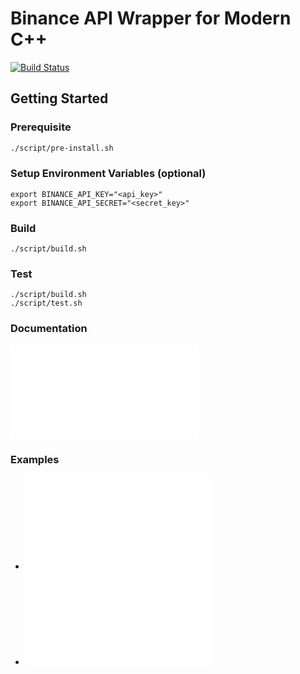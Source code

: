 # Binance API Wrapper for Modern C++

[![Build Status](https://travis-ci.org/zjhmale/binance-cpp.svg?branch=master)](https://travis-ci.org/zjhmale/binance-cpp)

## Getting Started

### Prerequisite

```sh
./script/pre-install.sh
```

### Setup Environment Variables (optional)

```
export BINANCE_API_KEY="<api_key>"
export BINANCE_API_SECRET="<secret_key>"
```

### Build

```
./script/build.sh
```

### Test

```
./script/build.sh
./script/test.sh
```

### Documentation

![API DOCUMENTATION](./DOCUMENT.md)

### Examples

* ![example.cc](./example/example.cc)
* ![depth_cache_example.cc](./example/depth_cache_example.cc)
